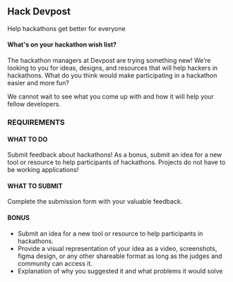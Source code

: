 ## Hack Devpost

Help hackathons get better for everyone

#### What's on your hackathon wish list?
The hackathon managers at Devpost are trying something new! We’re looking to you for ideas, designs, and resources that will help hackers in hackathons. What do you think would make participating in a hackathon easier and more fun?

We cannot wait to see what you come up with and how it will help your fellow developers.

### REQUIREMENTS 

#### WHAT TO DO

Submit feedback about hackathons! As a bonus, submit an idea for a new tool or resource to help participants of hackathons. Projects do not have to be working applications! 

#### WHAT TO SUBMIT

Complete the submission form with your valuable feedback.

#### BONUS
- Submit an idea for a new tool or resource to help participants in hackathons.
- Provide a visual representation of your idea as a video, screenshots, figma design, or any other shareable format as long as the judges and community can access it.
- Explanation of why you suggested it and what problems it would solve
